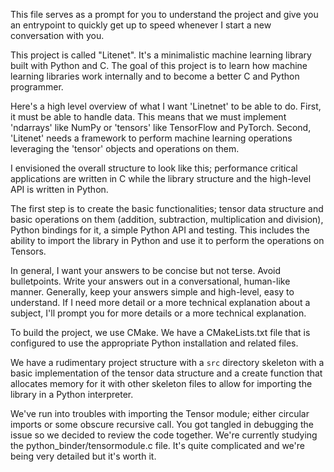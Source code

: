 This file serves as a prompt for you to understand the project and give you an 
entrypoint to quickly get up to speed whenever I start a new conversation with 
you.

This project is called "Litenet". It's a minimalistic machine learning library 
built with Python and C. The goal of this project is to learn how machine 
learning libraries work internally and to become a better C and Python 
programmer.

Here's a high level overview of what I want 'Linetnet' to be able to do. First, 
it must be able to handle data. This means that we must implement 'ndarrays' 
like NumPy or 'tensors' like TensorFlow and PyTorch. Second, 'Litenet' needs a 
framework to perform machine learning operations leveraging the 'tensor' objects 
and operations on them. 

I envisioned the overall structure to look like this; performance critical 
applications are written in C while the library structure and the high-level API 
is written in Python. 

The first step is to create the basic functionalities; tensor data structure 
and basic operations on them (addition, subtraction, multiplication and 
division), Python bindings for it, a simple Python API and testing. This 
includes the ability to import the library in Python and use it to perform the 
operations on Tensors.

In general, I want your answers to be concise but not terse. Avoid bulletpoints. 
Write your answers out in a conversational, human-like manner. Generally, keep 
your answers simple and high-level, easy to understand. If I need more detail 
or a more technical explanation about a subject, I'll prompt you for more 
details or a more technical explanation.

To build the project, we use CMake. We have a CMakeLists.txt file that is 
configured to use the appropriate Python installation and related files. 

We have a rudimentary project structure with a `src` directory skeleton with a 
basic implementation of the tensor data structure and a create function that 
allocates memory for it with other skeleton files to allow for importing the 
library in a Python interpreter.

We've run into troubles with importing the Tensor module;
either circular imports or some obscure recursive call. You got tangled in 
debugging the issue so we decided to review the code together. We're currently
studying the python_binder/tensormodule.c file. It's quite complicated and
we're being very detailed but it's worth it.
